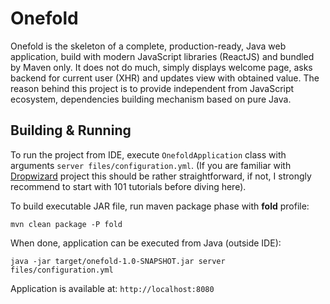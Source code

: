 # Onefold
Onefold is the skeleton of a complete, production-ready, Java web application, build with modern JavaScript 
libraries (ReactJS) and bundled by Maven only.
It does not do much, simply displays welcome page, asks backend for current user (XHR) and updates view with obtained
 value.
The reason behind this project is to provide independent from JavaScript ecosystem, dependencies building mechanism 
based on pure Java.

## Building & Running
To run the project from IDE, execute `OnefoldApplication` class with arguments `server files/configuration.yml`.
(If you are familiar with [Dropwizard](https://www.dropwizard.io) project this should be rather straightforward, if 
not, I strongly recommend to start with 101 tutorials before diving here).

To build executable JAR file, run maven package phase with **fold** profile:

`mvn clean package -P fold`

When done, application can be executed from Java (outside IDE):

`java -jar target/onefold-1.0-SNAPSHOT.jar server files/configuration.yml`

Application is available at: `http://localhost:8080`